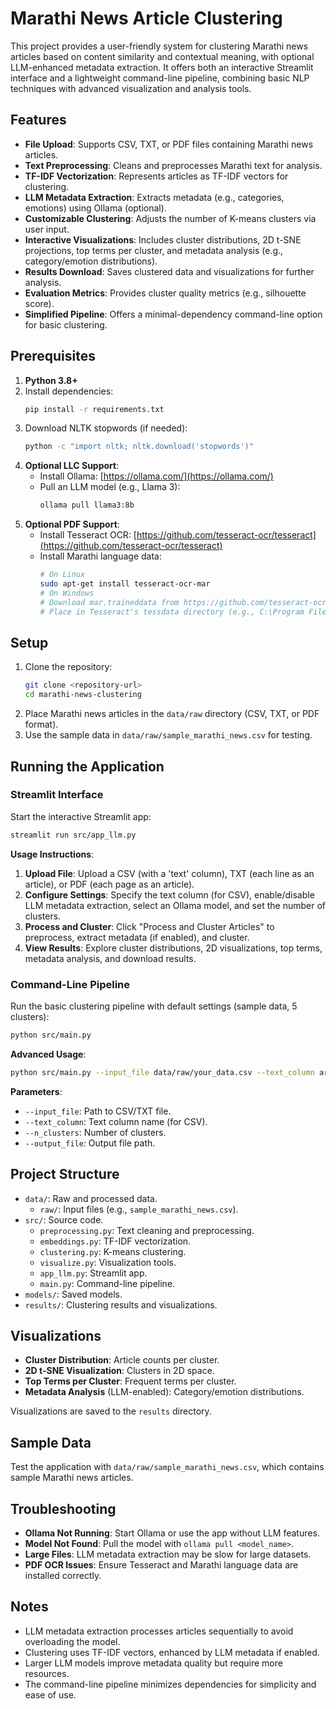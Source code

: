 # Marathi News Article Clustering

This project provides a user-friendly system for clustering Marathi news articles based on content similarity and contextual meaning, with optional LLM-enhanced metadata extraction. It offers both an interactive Streamlit interface and a lightweight command-line pipeline, combining basic NLP techniques with advanced visualization and analysis tools.

## Features

- **File Upload**: Supports CSV, TXT, or PDF files containing Marathi news articles.
- **Text Preprocessing**: Cleans and preprocesses Marathi text for analysis.
- **TF-IDF Vectorization**: Represents articles as TF-IDF vectors for clustering.
- **LLM Metadata Extraction**: Extracts metadata (e.g., categories, emotions) using Ollama (optional).
- **Customizable Clustering**: Adjusts the number of K-means clusters via user input.
- **Interactive Visualizations**: Includes cluster distributions, 2D t-SNE projections, top terms per cluster, and metadata analysis (e.g., category/emotion distributions).
- **Results Download**: Saves clustered data and visualizations for further analysis.
- **Evaluation Metrics**: Provides cluster quality metrics (e.g., silhouette score).
- **Simplified Pipeline**: Offers a minimal-dependency command-line option for basic clustering.

## Prerequisites

1. **Python 3.8+**
2. Install dependencies:
   ```bash
   pip install -r requirements.txt
   ```
3. Download NLTK stopwords (if needed):
   ```bash
   python -c "import nltk; nltk.download('stopwords')"
   ```
4. **Optional LLC Support**:
   - Install Ollama: [https://ollama.com/](https://ollama.com/)
   - Pull an LLM model (e.g., Llama 3):
     ```bash
     ollama pull llama3:8b
     ```
5. **Optional PDF Support**:
   - Install Tesseract OCR: [https://github.com/tesseract-ocr/tesseract](https://github.com/tesseract-ocr/tesseract)
   - Install Marathi language data:
     ```bash
     # On Linux
     sudo apt-get install tesseract-ocr-mar
     # On Windows
     # Download mar.traineddata from https://github.com/tesseract-ocr/tessdata
     # Place in Tesseract's tessdata directory (e.g., C:\Program Files\Tesseract-OCR\tessdata)
     ```

## Setup

1. Clone the repository:
   ```bash
   git clone <repository-url>
   cd marathi-news-clustering
   ```
2. Place Marathi news articles in the `data/raw` directory (CSV, TXT, or PDF format).
3. Use the sample data in `data/raw/sample_marathi_news.csv` for testing.

## Running the Application

### Streamlit Interface
Start the interactive Streamlit app:
```bash
streamlit run src/app_llm.py
```

**Usage Instructions**:
1. **Upload File**: Upload a CSV (with a 'text' column), TXT (each line as an article), or PDF (each page as an article).
2. **Configure Settings**: Specify the text column (for CSV), enable/disable LLM metadata extraction, select an Ollama model, and set the number of clusters.
3. **Process and Cluster**: Click "Process and Cluster Articles" to preprocess, extract metadata (if enabled), and cluster.
4. **View Results**: Explore cluster distributions, 2D visualizations, top terms, metadata analysis, and download results.

### Command-Line Pipeline
Run the basic clustering pipeline with default settings (sample data, 5 clusters):
```bash
python src/main.py
```

**Advanced Usage**:
```bash
python src/main.py --input_file data/raw/your_data.csv --text_column article_text --n_clusters 8 --output_file results/output.csv
```

**Parameters**:
- `--input_file`: Path to CSV/TXT file.
- `--text_column`: Text column name (for CSV).
- `--n_clusters`: Number of clusters.
- `--output_file`: Output file path.

## Project Structure

- `data/`: Raw and processed data.
  - `raw/`: Input files (e.g., `sample_marathi_news.csv`).
- `src/`: Source code.
  - `preprocessing.py`: Text cleaning and preprocessing.
  - `embeddings.py`: TF-IDF vectorization.
  - `clustering.py`: K-means clustering.
  - `visualize.py`: Visualization tools.
  - `app_llm.py`: Streamlit app.
  - `main.py`: Command-line pipeline.
- `models/`: Saved models.
- `results/`: Clustering results and visualizations.

## Visualizations

- **Cluster Distribution**: Article counts per cluster.
- **2D t-SNE Visualization**: Clusters in 2D space.
- **Top Terms per Cluster**: Frequent terms per cluster.
- **Metadata Analysis** (LLM-enabled): Category/emotion distributions.

Visualizations are saved to the `results` directory.

## Sample Data

Test the application with `data/raw/sample_marathi_news.csv`, which contains sample Marathi news articles.

## Troubleshooting

- **Ollama Not Running**: Start Ollama or use the app without LLM features.
- **Model Not Found**: Pull the model with `ollama pull <model_name>`.
- **Large Files**: LLM metadata extraction may be slow for large datasets.
- **PDF OCR Issues**: Ensure Tesseract and Marathi language data are installed correctly.

## Notes

- LLM metadata extraction processes articles sequentially to avoid overloading the model.
- Clustering uses TF-IDF vectors, enhanced by LLM metadata if enabled.
- Larger LLM models improve metadata quality but require more resources.
- The command-line pipeline minimizes dependencies for simplicity and ease of use.